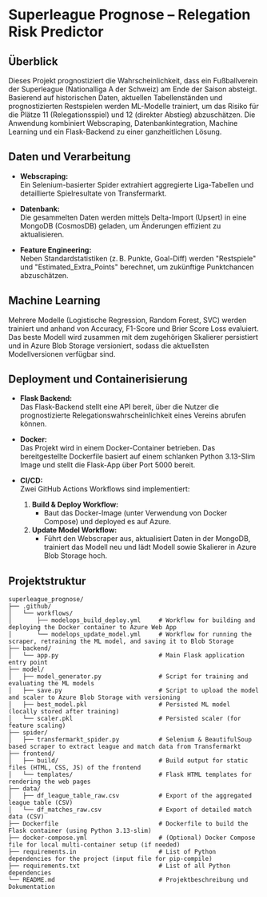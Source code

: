 # Superleague Prognose – Relegation Risk Predictor

## Überblick

Dieses Projekt prognostiziert die Wahrscheinlichkeit, dass ein Fußballverein der Superleague (Nationalliga A der Schweiz) am Ende der Saison absteigt. Basierend auf historischen Daten, aktuellen Tabellenständen und prognostizierten Restspielen werden ML-Modelle trainiert, um das Risiko für die Plätze 11 (Relegationsspiel) und 12 (direkter Abstieg) abzuschätzen. Die Anwendung kombiniert Webscraping, Datenbankintegration, Machine Learning und ein Flask-Backend zu einer ganzheitlichen Lösung.

## Daten und Verarbeitung

- **Webscraping:**  
  Ein Selenium-basierter Spider extrahiert aggregierte Liga-Tabellen und detaillierte Spielresultate von Transfermarkt.
  
- **Datenbank:**  
  Die gesammelten Daten werden mittels Delta-Import (Upsert) in eine MongoDB (CosmosDB) geladen, um Änderungen effizient zu aktualisieren.

- **Feature Engineering:**  
  Neben Standardstatistiken (z. B. Punkte, Goal-Diff) werden "Restspiele" und "Estimated_Extra_Points" berechnet, um zukünftige Punktchancen abzuschätzen.

## Machine Learning

Mehrere Modelle (Logistische Regression, Random Forest, SVC) werden trainiert und anhand von Accuracy, F1-Score und Brier Score Loss evaluiert. Das beste Modell wird zusammen mit dem zugehörigen Skalierer persistiert und in Azure Blob Storage versioniert, sodass die aktuellsten Modellversionen verfügbar sind.

## Deployment und Containerisierung

- **Flask Backend:**  
  Das Flask-Backend stellt eine API bereit, über die Nutzer die prognostizierte Relegationswahrscheinlichkeit eines Vereins abrufen können.

- **Docker:**  
  Das Projekt wird in einem Docker-Container betrieben. Das bereitgestellte Dockerfile basiert auf einem schlanken Python 3.13-Slim Image und stellt die Flask-App über Port 5000 bereit.

- **CI/CD:**  
  Zwei GitHub Actions Workflows sind implementiert:
  1. **Build & Deploy Workflow:**  
     - Baut das Docker-Image (unter Verwendung von Docker Compose) und deployed es auf Azure.
  2. **Update Model Workflow:**  
     - Führt den Webscraper aus, aktualisiert Daten in der MongoDB, trainiert das Modell neu und lädt Modell sowie Skalierer in Azure Blob Storage hoch.

## Projektstruktur
```
superleague_prognose/
├── .github/
│   └── workflows/
│       ├── modelops_build_deploy.yml     # Workflow for building and deploying the Docker container to Azure Web App
│       └── modelops_update_model.yml     # Workflow for running the scraper, retraining the ML model, and saving it to Blob Storage
├── backend/
│   └── app.py                            # Main Flask application entry point
├── model/
│   ├── model_generator.py                # Script for training and evaluating the ML models
│   ├── save.py                           # Script to upload the model and scaler to Azure Blob Storage with versioning
│   ├── best_model.pkl                    # Persisted ML model (locally stored after training)
│   └── scaler.pkl                        # Persisted scaler (for feature scaling)
├── spider/
│   ├── transfermarkt_spider.py           # Selenium & BeautifulSoup based scraper to extract league and match data from Transfermarkt
├── frontend/
│   ├── build/                            # Build output for static files (HTML, CSS, JS) of the frontend
│   └── templates/                        # Flask HTML templates for rendering the web pages
├── data/
│   ├── df_league_table_raw.csv           # Export of the aggregated league table (CSV)
│   └── df_matches_raw.csv                # Export of detailed match data (CSV)
├── Dockerfile                            # Dockerfile to build the Flask container (using Python 3.13-slim)
├── docker-compose.yml                    # (Optional) Docker Compose file for local multi-container setup (if needed)
├── requirements.in                       # List of Python dependencies for the project (input file for pip-compile)
├── requirements.txt                      # List of all Python dependencies
└── README.md                             # Projektbeschreibung und Dokumentation
```
